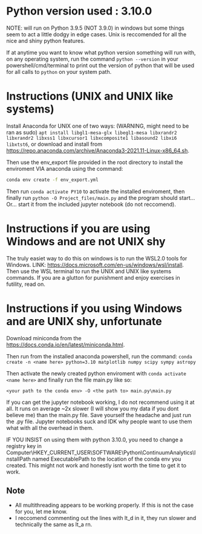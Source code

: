 # Python version used : 3.10.0
NOTE: will run on Python 3.9.5 (NOT 3.9.0) in windows but some things seem to act a little dodgy in edge cases. Unix is reccomended for all the nice and shiny python features.

If at anytime you want to know what python version something will run with, on any operating system, run the command ```python --version``` in your powershell/cmd/terminal to print out the version of python that will be used for all calls to ```python``` on your system path.

# Instructions (UNIX and UNIX like systems)
Install Anaconda for UNIX one of two ways: (WARNING, might need to be ran as sudo)
```apt install libgl1-mesa-glx libegl1-mesa libxrandr2 libxrandr2 libxss1 libxcursor1 libxcomposite1 libasound2 libxi6 libxtst6```, or download and install from https://repo.anaconda.com/archive/Anaconda3-2021.11-Linux-x86_64.sh.

Then use the env_export file provided in the root directory to install the enviroment VIA anaconda using the command:

```BASH
conda env create -f env_export.yml
```

Then run ```conda activate PY10``` to activate the installed enviroment, then finally run ```python -O Project_files/main.py``` and the program should start... Or... start it from the included jupyter notebook (do not reccomend).

# Instructions if you are using Windows and are not UNIX shy
The truly easiet way to do this on windows is to run the WSL2.0 tools for Windows. LINK: https://docs.microsoft.com/en-us/windows/wsl/install. Then use the WSL terminal to run the UNIX and UNIX like systems commands. If you are a glutton for punishment and enjoy exercises in futility, read on.

# Instructions if you using Windows and are UNIX shy, unfortunate

Download miniconda from the https://docs.conda.io/en/latest/miniconda.html.

Then run from the installed anaconda powershell, run the command:
```conda create -n <name here> python=3.10 matplotlib numpy scipy sympy astropy```

Then activate the newly created python enviroment with ```conda activate <name here>``` and finally run the file main.py like so:
```
<your path to the conda env> -O <the path to> main.py\main.py
```      
      
If you can get the jupyter notebook working, I do not recommend using it at all. It runs on average ~2x slower (I will show you my data if you dont believe me) than the main.py file. Save yourself the headache and just run the .py file. Jupyter notebooks suck and IDK why people want to use them what with all the overhead in them.

IF YOU INSIST on using them with python 3.10.0, you need to change a registry key in Computer\HKEY_CURRENT_USER\SOFTWARE\Python\ContinuumAnalytics\InstallPath named ExecutablePath to the location of the conda env you created. This might not work and honestly isnt worth the time to get it to work.

## Note
- All multithreading appears to be working properly. If this is not the case for you, let me know.
- I reccomend commenting out the lines with lt_d in it, they run slower and technically the same as lt_a rn.
